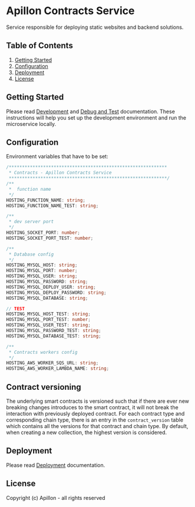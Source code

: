 # Apillon Contracts Service

Service responsible for deploying static websites and backend solutions.

## Table of Contents

1. [Getting Started](#getting-started)
2. [Configuration](#configuration)
3. [Deployment](#deployment)
4. [License](#license)

## Getting Started

Please read [Development](../../docs/development.md)
and [Debug and Test](../../docs/debug-and-test.md) documentation. These
instructions will help you set up the development environment and run the
microservice locally.

## Configuration

Environment variables that have to be set:

```ts
/************************************************************
 * Contracts - Apillon Contracts Service
 ************************************************************/
/**
 *  function name
 */
HOSTING_FUNCTION_NAME: string;
HOSTING_FUNCTION_NAME_TEST: string;

/**
 * dev server port
 */
HOSTING_SOCKET_PORT: number;
HOSTING_SOCKET_PORT_TEST: number;

/**
 * Database config
 */
HOSTING_MYSQL_HOST: string;
HOSTING_MYSQL_PORT: number;
HOSTING_MYSQL_USER: string;
HOSTING_MYSQL_PASSWORD: string;
HOSTING_MYSQL_DEPLOY_USER: string;
HOSTING_MYSQL_DEPLOY_PASSWORD: string;
HOSTING_MYSQL_DATABASE: string;

// TEST
HOSTING_MYSQL_HOST_TEST: string;
HOSTING_MYSQL_PORT_TEST: number;
HOSTING_MYSQL_USER_TEST: string;
HOSTING_MYSQL_PASSWORD_TEST: string;
HOSTING_MYSQL_DATABASE_TEST: string;

/**
 * Contracts workers config
 */
HOSTING_AWS_WORKER_SQS_URL: string;
HOSTING_AWS_WORKER_LAMBDA_NAME: string;
```

## Contract versioning

The underlying smart contracts is versioned such that if there are ever new
breaking changes introduces to the smart contract, it will not break the
interaction with previously deployed contract.
For each contract type and corresponding chain type, there is an entry in
the `contract_version` table which contains all the versions for that contract
and chain type. By default, when creating a new collection, the highest version
is considered.

## Deployment

Please read [Deployment](../../docs/deployment.md) documentation.

## License

Copyright (c) Apillon - all rights reserved
